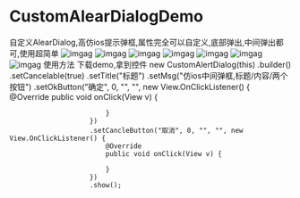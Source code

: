 # CustomAlearDialogDemo
自定义AlearDialog,高仿ios提示弹框,属性完全可以自定义,底部弹出,中间弹出都可,使用超简单
![imgag](https://github.com/luweiandzhangman/CustomAlearDialogDemo/blob/master/%E5%BE%AE%E4%BF%A1%E5%9B%BE%E7%89%87_20181214153423.jpg)
![imgag](https://github.com/luweiandzhangman/CustomAlearDialogDemo/blob/master/%E5%BE%AE%E4%BF%A1%E5%9B%BE%E7%89%87_20181214153419.jpg)
![imgag](https://github.com/luweiandzhangman/CustomAlearDialogDemo/blob/master/%E5%BE%AE%E4%BF%A1%E5%9B%BE%E7%89%87_20181214153416.jpg)
![imgag](https://github.com/luweiandzhangman/CustomAlearDialogDemo/blob/master/%E5%BE%AE%E4%BF%A1%E5%9B%BE%E7%89%87_20181214153413.jpg)
![imgag](https://github.com/luweiandzhangman/CustomAlearDialogDemo/blob/master/%E5%BE%AE%E4%BF%A1%E5%9B%BE%E7%89%87_20181214153407.jpg)
![imgag](https://github.com/luweiandzhangman/CustomAlearDialogDemo/blob/master/%E5%BE%AE%E4%BF%A1%E5%9B%BE%E7%89%87_20181214153403.jpg)
![imgag](https://github.com/luweiandzhangman/CustomAlearDialogDemo/blob/master/%E5%BE%AE%E4%BF%A1%E5%9B%BE%E7%89%87_20181214153354.jpg)
使用方法
下载demo,拿到控件
new CustomAlertDialog(this)
                        .builder()
                        .setCancelable(true)
                        .setTitle("标题")
                        .setMsg("仿ios中间弹框,标题/内容/两个按钮")
                        .setOkButton("确定", 0, "", "", new View.OnClickListener() {
                            @Override
                            public void onClick(View v) {

                            }
                        })
                        .setCancleButton("取消", 0, "", "", new View.OnClickListener() {
                            @Override
                            public void onClick(View v) {

                            }
                        })
                        .show();
